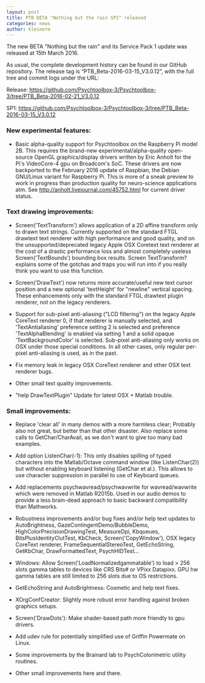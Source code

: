 ```yaml
---
layout: post
title: PTB BETA "Nothing but the rain SP1" released
categories: news
author: kleinerm
---
```


The new BETA "Nothing but the rain" and its Service Pack 1 update was released at 15th March 2016.

As usual, the complete development history can be found in our GitHub repository. The release tag is “PTB_Beta-2016-03-15_V3.0.12”, with the full tree and commit logs under the URL:

Release: <https://github.com/Psychtoolbox-3/Psychtoolbox-3/tree/PTB_Beta-2016-02-21_V3.0.12>

SP1:     <https://github.com/Psychtoolbox-3/Psychtoolbox-3/tree/PTB_Beta-2016-03-15_V3.0.12>

### New experimental features:

- Basic alpha-quality support for Psychtoolbox on the Raspberry Pi model 2B. This requires the brand-new experimental/alpha-quality open-source OpenGL graphics/display drivers written by Eric Anholt for the Pi's VideoCore-4 gpu on Broadcom's SoC. These drivers are now backported to the February 2016 update of Raspbian, the Debian GNU/Linux variant for Raspberry Pi. This is more of a sneak preview to work in progress than production quality for neuro-science applications atm. See http://anholt.livejournal.com/45752.html for current driver status.

### Text drawing improvements:

- Screen('TextTransform') allows application of a 2D affine transform only to drawn text strings. Currently supported on the standard FTGL drawtext text renderer with high performance and good quality, and on the unsupported/deprecated legacy Apple OSX Coretext text renderer at the cost of a drastic performance loss and almost completely useless Screen('TextBounds') bounding box results. Screen TextTransform? explains some of the gotchas and traps you will run into if you really think you want to use this function.

- Screen('DrawText') now returns more accurate/useful new text cursor position and a new optional 'textHeight' for "newline" vertical spacing. These enhancements only with the standard FTGL drawtext plugin renderer, not on the legacy renderers.

- Support for sub-pixel anti-aliasing ("LCD filtering") on the legacy Apple CoreText renderer 0, if that renderer is manually selected, and 'TextAntialiasing' preference setting 2 is selected and preference 'TextAlphaBlending' is enabled via setting 1 and a solid opaque 'TextBackgroundColor' is selected. Sub-pixel anti-aliasing only works on OSX under those special conditions. In all other cases, only regular per-pixel anti-aliasing is used, as in the past.

- Fix memory leak in legacy OSX CoreText renderer and other OSX text renderer bugs.

- Other small text quality improvements.
    
- "help DrawTextPlugin" Update for latest OSX + Matlab trouble.

### Small improvements:

- Replace 'clear all' in many demos with a more harmless clear; Probably also not great, but better than that other disaster. Also replace some calls to GetChar/CharAvail, as we don't want to give too many bad examples.

- Add option ListenChar(-1): This only disables spilling of typed characters into the Matlab/Octave command window (like ListenChar(2)) but without enabling keyboard listening (GetChar et al.). This allows to use character suppression in parallel to use of Keyboard queues.

- Add replacements psychwavread/psychwavwrite for wavread/wavwrite which were removed in Matlab R2015b. Used in our audio demos to provide a less brain-dead approach to basic backward compatibility than Mathworks.

- Robustness improvements and/or bug fixes and/or help text updates to AutoBrightness, GazeContingentDemo/BubbleDemo, HighColorPrecisionDrawingTest, MeasureDpi, Kbqueues, BitsPlusIdentityClutTest, KbCheck, Screen('CopyWindow'), OSX legacy CoreText renderer, FrameSequentialStereoTest, GetEchoString, GetKbChar, DrawFormattedText, PsychHIDTest...

- Windows: Allow Screen('LoadNormalizedgammatable') to load > 256 slots gamma tables to devices like CRS Bits# or VPixx Datapixx. GPU hw gamma tables are still limited to 256 slots due to OS restrictions.

- GetEchoString and AutoBrightness: Cosmetic and help text fixes.

- XOrgConfCreator: Slightly more robust error handling against broken graphics setups.

- Screen('DrawDots'): Make shader-based path more friendly to gpu drivers.

- Add udev rule for potentially simplified use of Griffin Powermate on Linux.

- Some improvements by the Brainard lab to PsychColorimetric utility routines.
    
- Other small improvements here and there.

